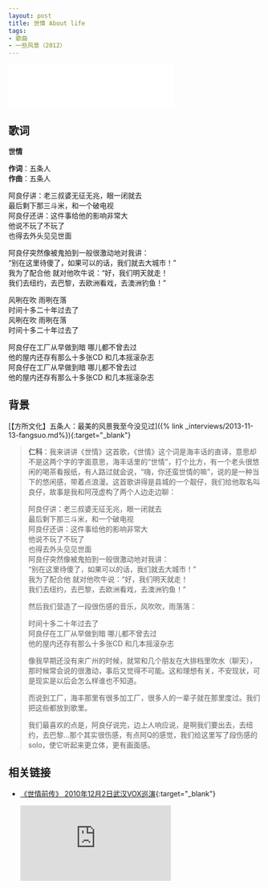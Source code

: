 ```yaml
---
layout: post
title: 世情 About life
tags:
- 歌曲
- 一些风景（2012）
---
```


<iframe frameborder="no" border="0" marginwidth="0" marginheight="0" width=330 height=86 src="//music.163.com/outchain/player?type=2&id=28587865&auto=1&height=66"></iframe>

## 歌词

**世情**

**作词**：五条人  
**作曲**：五条人

阿良仔讲：老三叔婆无征无兆，眼一闭就去  
最后剩下那三斗米，和一个破电视  
阿良仔还讲：这件事给他的影响非常大  
他说不玩了不玩了  
也得去外头见见世面

阿良仔突然像被鬼拍到一般很激动地对我讲：  
“别在这里待傻了，如果可以的话，我们就去大城市！”  
我为了配合他 就对他吹牛说：“好，我们明天就走！  
我们去纽约，去巴黎，去欧洲看戏，去澳洲钓鱼！”

风咧在吹 雨咧在落  
时间十多二十年过去了  
风咧在吹 雨咧在落  
时间十多二十年过去了

阿良仔在工厂从早做到暗 哪儿都不曾去过  
他的屋内还存有那么十多张CD 和几本摇滚杂志  
阿良仔在工厂从早做到暗 哪儿都不曾去过  
他的屋内还存有那么十多张CD 和几本摇滚杂志

## 背景

[【方所文化】五条人：最美的风景我至今没见过]({% link _interviews/2013-11-13-fangsuo.md%}){:target="_blank"}

> **仁科**：我来讲讲《世情》这首歌，《世情》这个词是海丰话的直译，意思却不是这两个字的字面意思，海丰话里的“世情”，打个比方，有一个老头很悠闲的喝茶看报纸，有人路过就会说，“嗨，你还蛮世情的嘛”，说的是一种当下的悠闲感，带着点浪漫。这首歌讲得是县城的一个靓仔，我们给他取名叫良仔，故事是我和阿茂虚构了两个人边走边聊：
>
> 阿良仔讲：老三叔婆无征无兆，眼一闭就去  
> 最后剩下那三斗米，和一个破电视  
> 阿良仔还讲：这件事给他的影响非常大  
> 他说不玩了不玩了  
> 也得去外头见见世面  
> 阿良仔突然像被鬼拍到一般很激动地对我讲：  
> “别在这里待傻了，如果可以的话，我们就去大城市！”  
> 我为了配合他 就对他吹牛说：“好，我们明天就走！  
> 我们去纽约，去巴黎，去欧洲看戏，去澳洲钓鱼！”
>
> 然后我们营造了一段很伤感的音乐，风吹吹，雨落落：
>
> 时间十多二十年过去了  
> 阿良仔在工厂从早做到暗 哪儿都不曾去过  
> 他的屋内还存有那么十多张CD 和几本摇滚杂志  
>
> 像我早期还没有来广州的时候，就常和几个朋友在大排档里吹水（聊天），那时候常会说的很激动，事后又觉得不可能。这和理想有关，不安现状，可是现实是以后会怎么样谁也不知道。
>
> 而说到工厂，海丰那里有很多加工厂，很多人的一辈子就在那里度过。我们把这些都放到歌里。
>
> 我们最喜欢的点是，阿良仔说完，边上人响应说，是啊我们要出去，去纽约，去巴黎...那个其实很伤感，有点阿Q的感觉，我们给这里写了段伤感的solo，使它听起来更立体，更有画面感。

## 相关链接

- [《世情前传》 2010年12月2日武汉VOX巡演](https://www.bilibili.com/video/BV1yZ4y1N7hc/){:target="_blank"}

  <div class="iframe-container">
  <iframe class="responsive-iframe" src="http://player.bilibili.com/player.html?aid=372150618&cid=239124704&page=1&high_quality=1" frameborder="no" allowfullscreen="true"></iframe>
  </div>
